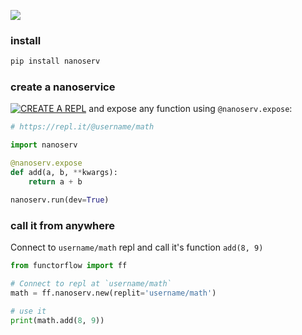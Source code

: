 ![](https://res.cloudinary.com/functorflow/image/upload/c_scale,w_1286/v1567428670/cover_aybzhh.png)


### install 

```bash
pip install nanoserv
```

### create a nanoservice

[![CREATE A REPL](https://res.cloudinary.com/functorflow/image/upload/v1567435934/new-repl.png)](https://repl.it/languages/python3) and expose any function using `@nanoserv.expose`:

```python
# https://repl.it/@username/math

import nanoserv

@nanoserv.expose
def add(a, b, **kwargs):
    return a + b

nanoserv.run(dev=True)
```

### call it from anywhere

Connect to `username/math` repl and call it's function `add(8, 9)`

```python
from functorflow import ff

# Connect to repl at `username/math` 
math = ff.nanoserv.new(replit='username/math')

# use it
print(math.add(8, 9))
```

